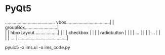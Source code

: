 # PyQt5

........................................
vbox...................................|
|    groupBox..........................|               
|    |    hboxLayout...................|
|    |    |  checkbox                  |
|    |    |  radiobutton               |
|    |    |  ...                       | 
|    |    |  ...                       |
|    |    |  ...                       |
.......................................|

pyuic5 -x ims.ui -o ims_code.py